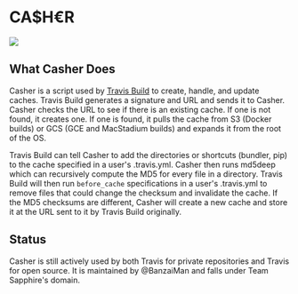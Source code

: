 # CA$H€R

![](http://4.bp.blogspot.com/_XdP6Lp2ceqY/TEJuww2sk2I/AAAAAAAAWpY/EmWweRXahGM/s1600/tumblr_l55qcmER041qznd83o1_500.jpg)

## What Casher Does

Casher is a script used by [Travis Build](https://github.com/travis-ci/travis-build) to create, handle, and update caches. Travis Build generates a signature and URL and sends it to Casher. Casher checks the URL to see if there is an existing cache. If one is not found, it creates one. If one is found, it pulls the cache from S3 (Docker builds) or GCS (GCE and MacStadium builds) and expands it from the root of the OS. 

Travis Build can tell Casher to add the directories or shortcuts (bundler, pip) to the cache specified in a user's .travis.yml. Casher then runs md5deep which can recursively compute the MD5 for every file in a directory. Travis Build will then run `before_cache` specifications in a user's .travis.yml to remove files that could change the checksum and invalidate the cache. If the MD5 checksums are different, Casher will create a new cache and store it at the URL sent to it by Travis Build originally.

## Status

Casher is still actively used by both Travis for private repositories and Travis for open source. It is maintained by @BanzaiMan and falls under Team Sapphire's domain.
